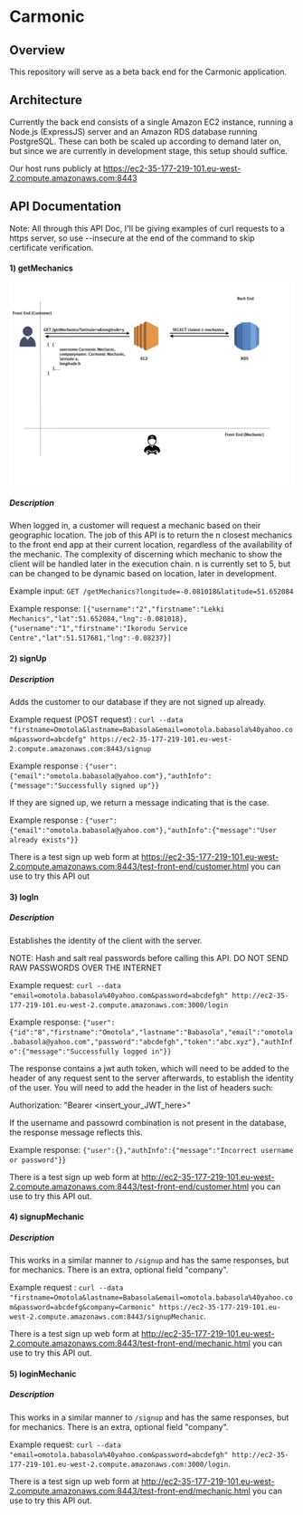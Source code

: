 # Carmonic

## Overview

This repository will serve as a beta back end for the Carmonic application. 

## Architecture

Currently the back end consists of a single Amazon EC2 instance, running a Node.js (ExpressJS) server and an Amazon RDS database running PostgreSQL. These can both be scaled up according to demand later on, but since we are currently in development stage, this setup should suffice.

Our host runs publicly at https://ec2-35-177-219-101.eu-west-2.compute.amazonaws.com:8443

## API Documentation

Note: All through this API Doc, I'll be giving examples of curl requests to a https server, so use --insecure at the end of the command to skip certificate verification.

#### 1) getMechanics 

![Alt text](statics/getMechanics.jpg?raw=true "getMechanics diagram")

##### Description

When logged in, a customer will request a mechanic based on their geographic location. The job of this API is to return the n closest mechanics to the front end app at their current location, regardless of the availability of the mechanic. The complexity of discerning which mechanic to show the client will be handled later in the execution chain. n is currently set to 5, but can be changed to be dynamic based on location, later in development.

Example input: ```GET /getMechanics?longitude=-0.081018&latitude=51.652084```

Example response: ```[{"username":"2","firstname":"Lekki Mechanics","lat":51.652084,"lng":-0.081018},{"username":"1","firstname":"Ikorodu Service Centre","lat":51.517681,"lng":-0.08237}]```

#### 2) signUp

##### Description

Adds the customer to our database if they are not signed up already.

Example request (POST request) : ```curl --data "firstname=Omotola&lastname=Babasola&email=omotola.babasola%40yahoo.com&password=abcdefg" https://ec2-35-177-219-101.eu-west-2.compute.amazonaws.com:8443/signup```

Example response : ```{"user":{"email":"omotola.babasola@yahoo.com"},"authInfo":{"message":"Successfully signed up"}}```

If they are signed up, we return a message indicating that is the case.

Example response : ```{"user":{"email":"omotola.babasola@yahoo.com"},"authInfo":{"message":"User already exists"}}```

There is a test sign up web form at https://ec2-35-177-219-101.eu-west-2.compute.amazonaws.com:8443/test-front-end/customer.html you can use to try this API out


#### 3) logIn

##### Description

Establishes the identity of the client with the server.

NOTE: Hash and salt real passwords before calling this API. DO NOT SEND RAW PASSWORDS OVER THE INTERNET

Example request: ```curl --data "email=omotola.babasola%40yahoo.com&password=abcdefgh" http://ec2-35-177-219-101.eu-west-2.compute.amazonaws.com:3000/login```

Example response: ```{"user":{"id":"8","firstname":"Omotola","lastname":"Babasola","email":"omotola.babasola@yahoo.com","password":"abcdefgh","token":"abc.xyz"},"authInfo":{"message":"Successfully logged in"}}```

The response contains a jwt auth token, which will need to be added to the header of any request sent to the server afterwards, to establish the identity of the user. You will need to add the header in the list of headers such:

Authorization: "Bearer <insert_your_JWT_here>"

If the username and passowrd combination is not present in the database, the response message reflects this.

Example response: ```{"user":{},"authInfo":{"message":"Incorrect username or password"}}```

There is a test sign up web form at http://ec2-35-177-219-101.eu-west-2.compute.amazonaws.com:8443/test-front-end/customer.html you can use to try this API out.

#### 4) signupMechanic

##### Description

This works in a similar manner to ```/signup``` and has the same responses, but for mechanics. There is an extra, optional field "company".  

Example request : ```curl --data "firstname=Omotola&lastname=Babasola&email=omotola.babasola%40yahoo.com&password=abcdefg&company=Carmonic" https://ec2-35-177-219-101.eu-west-2.compute.amazonaws.com:8443/signupMechanic```.

There is a test sign up web form at http://ec2-35-177-219-101.eu-west-2.compute.amazonaws.com:8443/test-front-end/mechanic.html you can use to try this API out. 

#### 5) loginMechanic

##### Description

This works in a similar manner to ```/signup``` and has the same responses, but for mechanics. There is an extra, optional field "company".  

Example request: ```curl --data "email=omotola.babasola%40yahoo.com&password=abcdefgh" http://ec2-35-177-219-101.eu-west-2.compute.amazonaws.com:3000/login```.

There is a test sign up web form at http://ec2-35-177-219-101.eu-west-2.compute.amazonaws.com:8443/test-front-end/mechanic.html you can use to try this API out. 
